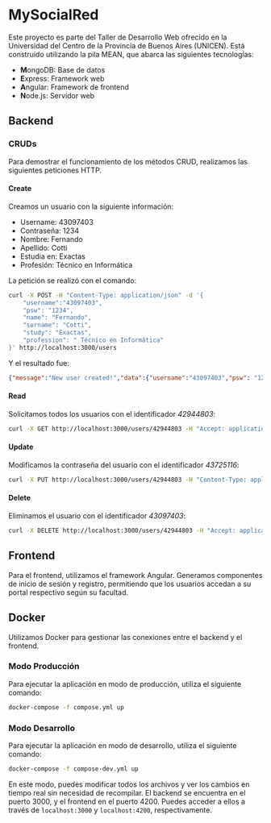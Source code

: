 # MySocialRed

Este proyecto es parte del Taller de Desarrollo Web ofrecido en la Universidad del Centro de la Provincia de Buenos Aires (UNICEN). Está construido utilizando la pila MEAN, que abarca las siguientes tecnologías:

- **M**ongoDB: Base de datos
- **E**xpress: Framework web
- **A**ngular: Framework de frontend
- **N**ode.js: Servidor web

## Backend

### CRUDs

Para demostrar el funcionamiento de los métodos CRUD, realizamos las siguientes peticiones HTTP.

#### Create

Creamos un usuario con la siguiente información:

- Username: 43097403
- Contraseña: 1234
- Nombre: Fernando
- Apellido: Cotti
- Estudia en: Exactas
- Profesión: Técnico en Informática

La petición se realizó con el comando:

```bash
curl -X POST -H "Content-Type: application/json" -d '{
    "username":"43097403",
    "psw": "1234",
    "name": "Fernando",
    "surname": "Cotti",
    "study": "Exactas",
    "profession": " Técnico en Informática"
}' http://localhost:3000/users
```

Y el resultado fue:

```json
{"message":"New user created!","data":{"username":"43097403","psw": "1234","name": "Fernando","surname": "Cotti","study": "Exactas","profession": " Técnico en Informática", "_id":"649eec64d409d5d7a4f994dd","__v":0}}
```

#### Read

Solicitamos todos los usuarios con el identificador _42944803_:

```bash
curl -X GET http://localhost:3000/users/42944803 -H "Accept: application/json"
```

#### Update

Modificamos la contraseña del usuario con el identificador _43725116_:

```bash
curl -X PUT http://localhost:3000/users/42944803 -H "Content-Type: application/json" -d '{"username"psw": 45454}'
```

#### Delete

Eliminamos el usuario con el identificador _43097403_:

```bash
curl -X DELETE http://localhost:3000/users/42944803 -H "Accept: application/json"
```

## Frontend

Para el frontend, utilizamos el framework Angular. Generamos componentes de inicio de sesión y registro, permitiendo que los usuarios accedan a su portal respectivo según su facultad.

## Docker

Utilizamos Docker para gestionar las conexiones entre el backend y el frontend.

### Modo Producción

Para ejecutar la aplicación en modo de producción, utiliza el siguiente comando:

```bash
docker-compose -f compose.yml up
```

### Modo Desarrollo

Para ejecutar la aplicación en modo de desarrollo, utiliza el siguiente comando:

```bash
docker-compose -f compose-dev.yml up
```

En este modo, puedes modificar todos los archivos y ver los cambios en tiempo real sin necesidad de recompilar. El backend se encuentra en el puerto 3000, y el frontend en el puerto 4200. Puedes acceder a ellos a través de `localhost:3000` y `localhost:4200`, respectivamente.